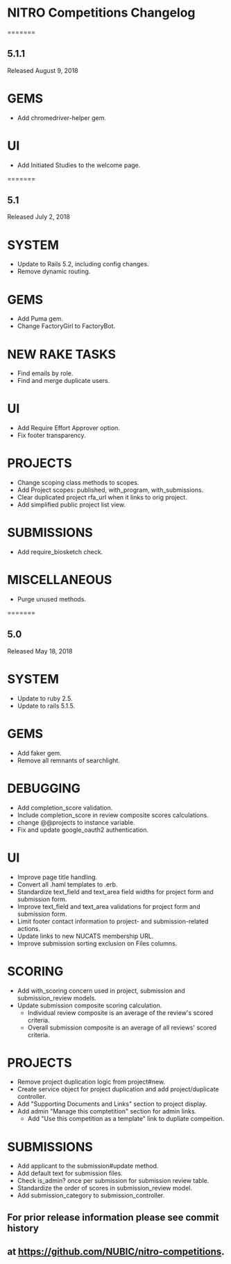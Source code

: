 # NITRO Competitions Changelog
=======
## 5.1.1
Released August 9, 2018

# GEMS
* Add chromedriver-helper gem.

# UI
* Add Initiated Studies to the welcome page.

=======
## 5.1
Released July 2, 2018

# SYSTEM
* Update to Rails 5.2, including config changes.
* Remove dynamic routing.

# GEMS
* Add Puma gem.
* Change FactoryGirl to FactoryBot.

# NEW RAKE TASKS
* Find emails by role.
* Find and merge duplicate users.

# UI
* Add Require Effort Approver option.
* Fix footer transparency.

# PROJECTS
* Change scoping class methods to scopes.
* Add Project scopes: published, with_program, with_submissions.
* Clear duplicated project rfa_url when it links to orig project.
* Add simplified public project list view.

# SUBMISSIONS
* Add require_biosketch check.

# MISCELLANEOUS
* Purge unused methods.

=======
## 5.0
Released May 18, 2018

# SYSTEM
* Update to ruby 2.5.
* Update to rails 5.1.5.

# GEMS
* Add faker gem.
* Remove all remnants of searchlight.

# DEBUGGING
* Add completion_score validation.
* Include completion_score in review composite scores calculations.
* change @@projects to instance variable.
* Fix and update google_oauth2 authentication.

# UI
* Improve page title handling.
* Convert all .haml templates to .erb.
* Standardize text_field and text_area field widths for project form and submission form.
* Improve text_field and text_area validations for project form and submission form.
* Limit footer contact information to project- and submission-related actions.
* Update links to new NUCATS membership URL.
* Improve submission sorting exclusion on Files columns.

# SCORING
* Add with_scoring concern used in project, submission and submission_review models.
* Update submission composite scoring calculation.
  * Individual review composite is an average of the review's scored criteria.
  * Overall submission composite is an average of all reviews' scored criteria.

# PROJECTS
* Remove project duplication logic from project#new.
* Create service object for project duplication and add project/duplicate controller.
* Add "Supporting Documents and Links" section to project display.
* Add admin  "Manage this comptetition" section for admin links.
  * Add "Use this competition as a template" link to dupliate compeition.

# SUBMISSIONS
* Add applicant to the submission#update method.
* Add default text for submission files.
* Check is_admin? once per submission for submission review table.
* Standardize the order of scores in submission_review model.
* Add submission_category to submission_controller.


## For prior release information please see commit history
## at https://github.com/NUBIC/nitro-competitions.
